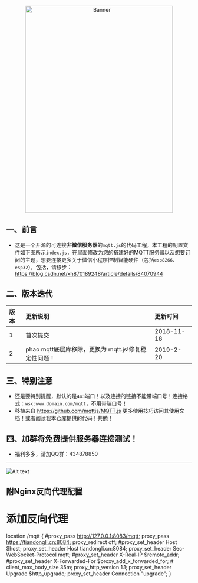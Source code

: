 
<p align="center">
  <img src="png/phone.png" width="400px" height="560px" alt="Banner" />
</p>
 

## 一、前言

  - 这是一个开源的可连接**非微信服务器**的```mqtt.js```的代码工程，本工程的配置文件如下图所示```index.js```，在里面修改为您的搭建好的MQTT服务器以及想要订阅的主题，想要连接更多关于微信小程序控制智能硬件（包括```esp8266、esp32```），包括，请移步：https://blog.csdn.net/xh870189248/article/details/84070944
  

  
## 二、版本迭代
|版本|更新说明|更新时间|
| :---- | :---- | :----- | 
|1|首次提交|2018-11-18|
|2| phao mqtt底层库移除，更换为 mqtt.js!修复稳定性问题！|2019-2-20|
## 三、特别注意

  - 还是要特别提醒，默认的是```443```端口！以及连接的链接不能带端口号！连接格式：```wsx:www.domain.com/mqtt```，不用带端口号！
  - 移植来自 https://github.com/mqttjs/MQTT.js 更多使用技巧访问其使用文档！或者阅读我本仓库提供的代码！共勉！
 
 ## 四、加群将免费提供服务器连接测试！
 
   - 福利多多，请加QQ群：434878850
 ---------------------------
 
 ![Alt text](png/screen.png)

## 附Nginx反向代理配置

# 添加反向代理
location /mqtt {
  #proxy_pass http://127.0.0.1:8083/mqtt;
        proxy_pass https://tiandongli.cn:8084;
  proxy_redirect off;
        #proxy_set_header Host $host;
  proxy_set_header Host tiandongli.cn:8084;
  proxy_set_header Sec-WebSocket-Protocol mqtt;
        #proxy_set_header X-Real-IP $remote_addr;
        #proxy_set_header X-Forwarded-For $proxy_add_x_forwarded_for;
        # client_max_body_size 35m;
        proxy_http_version 1.1;
        proxy_set_header Upgrade $http_upgrade;
        proxy_set_header Connection "upgrade";
}